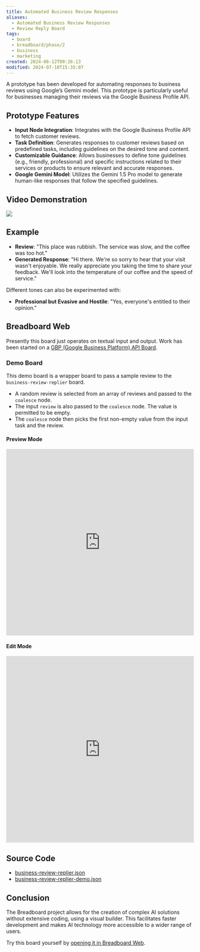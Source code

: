 ```yaml
---
title: Automated Business Review Responses
aliases:
  - Automated Business Review Responses
  - Review Reply Board
tags:
  - board
  - breadboard/phase/2
  - business
  - marketing
created: 2024-06-12T09:26:13
modified: 2024-07-10T15:35:07
---
```


A prototype has been developed for automating responses to business reviews using Google’s Gemini model. This prototype is particularly useful for businesses managing their reviews via the Google Business Profile API.

## Prototype Features

- **Input Node Integration**: Integrates with the Google Business Profile API to fetch customer reviews.
- **Task Definition**: Generates responses to customer reviews based on predefined tasks, including guidelines on the desired tone and content.
- **Customizable Guidance**: Allows businesses to define tone guidelines (e.g., friendly, professional) and specific instructions related to their services or products to ensure relevant and accurate responses.
- **Google Gemini Model**: Utilizes the Gemini 1.5 Pro model to generate human-like responses that follow the specified guidelines.

## Video Demonstration

![](https://www.youtube.com/embed/lFe6koESrH4?rel=0)

## Example

- **Review**: "This place was rubbish. The service was slow, and the coffee was too hot."
- **Generated Response**: "Hi there. We're so sorry to hear that your visit wasn't enjoyable. We really appreciate you taking the time to share your feedback. We'll look into the temperature of our coffee and the speed of service."

Different tones can also be experimented with:

- **Professional but Evasive and Hostile**: "Yes, everyone's entitled to their opinion."

## Breadboard Web

Presently this board just operates on textual input and output. Work has been started on a [GBP (Google Business Platform) API Board](projects/Breadboard/Phase%202/GBP%20API%20Board.md).

### Demo Board

This demo board is a wrapper board to pass a sample review to the `business-review-replier` board.

- A random review is selected from an array of reviews and passed to the `coalesce` node.
- The input `review` is also passed to the `coalesce` node. The value is permitted to be empty.
- The `coalesce` node then picks the first non-empty value from the input task and the review.

#### Preview Mode

<iframe src="https://breadboard-ai.web.app/?board=https://exadev.github.io/boards/business-review-reply-generator-demo.bgl.json&embed" style="width: 100%; height: 500px; border: 0;"></iframe>

#### Edit Mode

<iframe src="https://breadboard-ai.web.app/?board=https://exadev.github.io/boards/business-review-reply-generator-demo.bgl.json" style="width: 100%; height: 500px; border: 0;"></iframe>

## Source Code

- [business-review-replier.json](https://exadev.github.io/boards/business-review-reply-generator.bgl.json)
- [business-review-replier-demo.json](https://exadev.github.io/boards/business-review-reply-generator-demo.bgl.json)

## Conclusion

The Breadboard project allows for the creation of complex AI solutions without extensive coding, using a visual builder. This facilitates faster development and makes AI technology more accessible to a wider range of users.

Try this board yourself by [opening it in Breadboard Web](https://breadboard-ai.web.app/?board=https://exadev.github.io/boards/business-review-reply-generator-demo.bgl.json).
